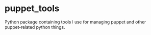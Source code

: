 # puppet_tools
Python package containing tools I use for managing puppet and other puppet-related python things.
